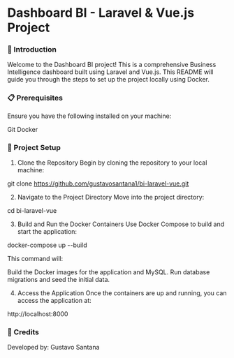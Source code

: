 <h1>Dashboard BI - Laravel & Vue.js Project</h1>

<h3>🚀 Introduction</h3>
Welcome to the Dashboard BI project! This is a comprehensive Business Intelligence dashboard built using Laravel and Vue.js. This README will guide you through the steps to set up the project locally using Docker.

<h3>📋 Prerequisites </h3>
Ensure you have the following installed on your machine:

Git
Docker

<h3>📂 Project Setup</h3>

1. Clone the Repository
Begin by cloning the repository to your local machine:

git clone https://github.com/gustavosantana1/bi-laravel-vue.git

2. Navigate to the Project Directory
Move into the project directory:

cd bi-laravel-vue

3. Build and Run the Docker Containers
Use Docker Compose to build and start the application:

docker-compose up --build

This command will:

Build the Docker images for the application and MySQL.
Run database migrations and seed the initial data.

4. Access the Application
Once the containers are up and running, you can access the application at:

http://localhost:8000


<h3>🤝 Credits</h3>
Developed by: Gustavo Santana
